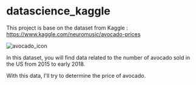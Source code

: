 # datascience_kaggle
This project is base on the dataset from Kaggle : https://www.kaggle.com/neuromusic/avocado-prices

![avocado_icon](https://w0.pngwave.com/png/322/445/avocado-soup-drawing-avocado-png-clip-art.png)

In this dataset, you will find data related to the number of avocado sold in the US from 2015 to early 2018.

With this data, I'll try to determine the price of avocado.